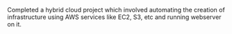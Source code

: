Completed a hybrid cloud project which involved automating the creation of infrastructure using AWS services like EC2, S3, etc and running webserver on it.
